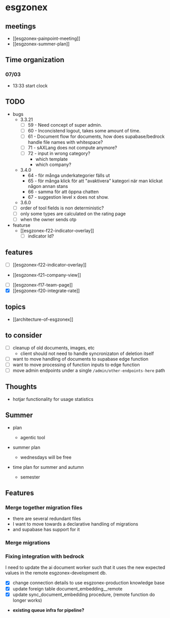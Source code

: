 # esgzonex

## meetings

- [[esgzonex-painpoint-meeting]]
- [[esgzonex-summer-plan]]

## Time organization

### 07/03

- 13:33 start clock

## TODO

- bugs
  - 3.3.21
    - [ ] 59 - Need concept of super admin.
    - [ ] 60 - Inconcistend logout, takes some amount of time.
    - [ ] 61 - Document flow for documents, how does supabase/bedrock
          handle file names with whitespace?
    - [ ] 71 - sAXLang does not compute anymore?
    - [ ] 72 - input in wrong category?
      - which template
      - which company?
  - 3.4.0
    - 64 - för många underkategorier fälls ut
    - 65 - för många klick för att "avaktivera" kategori när man
      klickat någon annan stans
    - 66 - samma för att öppna chatten
    - 67 - suggestion level x does not show.
  - 3.6.0
  - [ ] order of tool fields is non deterministic?
  - [ ] only some types are calculated on the rating page
  - [ ] when the owner sends otp

- featurse
  - [[esgzonex-f22-indicator-overlay]]
    - [ ] indicator Id?

## features

- [ ] [[esgzonex-f22-indicator-overlay]]
- [[esgzonex-f21-company-view]]
- [ ] [[esgzonex-f17-team-page]]
- [x] [[esgzonex-f20-integrate-rate]]

## topics

- [[architecture-of-esgzonex]]

## to consider

- [ ] cleanup of old documents, images, etc
  - client should not need to handle syncronizaton of deletion itself
- [ ] want to move handling of documents to supabase edge function
- [ ] want to move processing of function inputs to edge function
- [ ] move admin endpoints under a single
      `/admin/other-endpoints-here` path

## Thoughts

- hotjar functionality for usage statistics

## Summer

- plan
  - agentic tool

- summer plan
  - wednesdays will be free

- time plan for summer and autumn
  - semester

## Features

### Merge together migration files

- there are several redundant files
- I want to move towards a declarative handling of migrations
- and supabase has support for it

### Merge migrations

### Fixing integration with bedrock

I need to update the ai document worker such that it uses the new
expected values in the remote esgzonex-development db.

- [x] change connection details to use esgzonex-production knowledge
      base
- [x] update foreign table document_embedding__remote
- [x] update sync_document_embedding procedure, (remote function do
      longer works)

- **existing queue infra for pipeline?**
